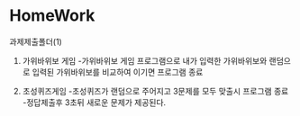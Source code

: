 # HomeWork
과제제출폴더(1)

1. 가위바위보 게임
-가위바위보 게임 프로그램으로 내가 입력한 가위바위보와 랜덤으로 입력된 가위바위보를 비교하여 이기면 프로그램 종료

2. 초성퀴즈게임
-초성퀴즈가 랜덤으로 주어지고 3문제를 모두 맞출시 프로그램 종료
-정답제출후 3초뒤 새로운 문제가 제공된다.
